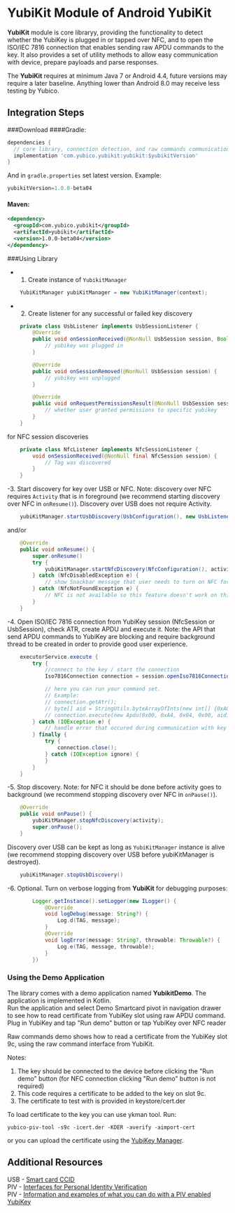 # YubiKit Module of Android YubiKit
**YubiKit** module is core libraryy, providing the functionality to detect whether the YubiKey is plugged in or tapped over NFC, and to open the ISO/IEC 7816 connection that enables sending raw APDU commands to the key. 
It also provides a set of utility methods to allow easy communication with device, prepare payloads and parse responses.

The **YubiKit** requires at minimum  Java 7 or Android 4.4, future versions may require a later baseline. Anything lower than Android 8.0 may receive less testing by Yubico.

## Integration Steps <a name="integration_steps"></a>
###Download
####Gradle:

```gradle
dependencies {  
  // core library, connection detection, and raw commands communication with yubikey
  implementation 'com.yubico.yubikit:yubikit:$yubikitVersion'
}
```
And in `gradle.properties` set latest version. Example:
```gradle
yubikitVersion=1.0.0-beta04
```
#### Maven:
```xml
<dependency>
  <groupId>com.yubico.yubikit</groupId>
  <artifactId>yubikit</artifactId>
  <version>1.0.0-beta04</version>
</dependency>
```
###Using Library <a name="using_lib"></a>

- 1. Create instance of `YubikitManager`
```java
    YubiKitManager yubiKitManager = new YubiKitManager(context);
```
- 2. Create listener for any successful or failed key discovery
```java
    private class UsbListener implements UsbSessionListener {
        @Override
        public void onSessionReceived(@NonNull UsbSession session, Boolean hasPermissions) {
            // yubikey was plugged in
        }

        @Override
        public void onSessionRemoved(@NonNull UsbSession session) {
            // yubikey was unplugged
        }

        @Override
        public void onRequestPermissionsResult(@NonNull UsbSession session, Boolean isGranted) {
            // whether user granted permissions to specific yubikey
        }
    }
```
for NFC session discoveries

```java
    private class NfcListener implements NfcSessionListener {
        void onSessionReceived(@NonNull final NfcSession session) {
            // Tag was discovered
        }
    }
```
-3. Start discovery for key over USB or NFC. Note: discovery over NFC requires `Activity` that is in foreground (we recommend starting discovery over NFC in `onResume()`). Discovery over USB does not require Activity.
```java
    yubiKitManager.startUsbDiscovery(UsbConfiguration(), new UsbListener());
```
and/or
```java
    @Override
    public void onResume() {
        super.onResume()
        try {
            yubiKitManager.startNfcDiscovery(NfcConfiguration(), activity, new NfcListener);
        } catch (NfcDisabledException e) {
            // show Snackbar message that user needs to turn on NFC for this feature
        } catch (NfcNotFoundException e) {
            // NFC is not available so this feature doesn't work on this device
        }
    }
```
-4. Open ISO/IEC 7816 connection from YubiKey session (NfcSession or UsbSession), check ATR, create APDU and execute it. Note: the API that send APDU commands to YubiKey are blocking and require background thread to be created in order to provide good user experience.
```java
    executorService.execute {
        try {
            //connect to the key / start the connection
            Iso7816Connection connection = session.openIso7816Connection();

            // here you can run your command set.
            // Example:            
            // connection.getAtr();
            // byte[] aid = StringUtils.byteArrayOfInts(new int[] {0xA0, 0x00, 0x00, 0x03, 0x08});
            // connection.execute(new Apdu(0x00, 0xA4, 0x04, 0x00, aid)));
        } catch (IOException e) {
            // handle error that occured during communication with key
        } finally {
            try {
                connection.close();
            } catch (IOException ignore) {
            }
        }
    }
```
-5. Stop discovery. Note: for NFC it should be done before activity goes to background (we recommend stopping discovery over NFC in `onPause()`). 
```java
    @Override
    public void onPause() {
        yubiKitManager.stopNfcDiscovery(activity);
        super.onPause();
    }
```
Discovery over USB can be kept as long as `YubiKitManager` instance is alive (we recommend stopping discovery over USB before yubiKitManager is destroyed).
```java
    yubiKitManager.stopUsbDiscovery()
```
-6. Optional. Turn on verbose logging from **YubiKit** for debugging purposes:
```java
        Logger.getInstance().setLogger(new ILogger() {
            @Override
            void logDebug(message: String?) {
                Log.d(TAG, message);
            }
            @Override
            void logError(message: String?, throwable: Throwable?) {
                Log.e(TAG, message, throwable);
            }
        })
```

### Using the Demo Application <a name="using_demo"></a>
The library comes with a demo application named **YubikitDemo**. The application is implemented in Kotlin.  
Run the application and select Demo Smartcard pivot in navigation drawer to see how to read certificate from YubiKey slot using raw APDU command.  
Plug in YubiKey and tap "Run demo" button or tap YubiKey over NFC reader

Raw commands demo shows how to read a certificate from the YubiKey slot 9c, using the raw command interface from YubiKit.

Notes:

1. The key should be connected to the device before clicking the "Run demo" button (for NFC connection clicking "Run demo" button is not required) 
2. This code requires a certificate to be added to the key on slot 9c.
3. The certificate to test with is provided in keystore/cert.der
    
To load certificate to the key you can use ykman tool. Run: 
```
yubico-piv-tool -s9c -icert.der -KDER -averify -aimport-cert
```

or you can upload the certificate using the [YubiKey Manager](https://www.yubico.com/products/services-software/download/yubikey-manager/).

## Additional Resources <a name="additional_resources"></a>
USB - [Smart card CCID](https://www.usb.org/sites/default/files/DWG_Smart-Card_CCID_Rev110.pdf)  
PIV - [Interfaces for Personal Identity Verification](https://nvlpubs.nist.gov/nistpubs/SpecialPublications/NIST.SP.800-73-4.pdf)  
PIV - [Information and examples of what you can do with a PIV enabled YubiKey](https://developers.yubico.com/PIV/)  

